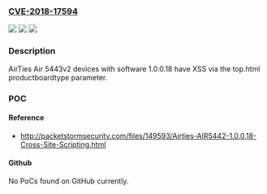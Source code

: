 ### [CVE-2018-17594](https://cve.mitre.org/cgi-bin/cvename.cgi?name=CVE-2018-17594)
![](https://img.shields.io/static/v1?label=Product&message=n%2Fa&color=blue)
![](https://img.shields.io/static/v1?label=Version&message=n%2Fa&color=blue)
![](https://img.shields.io/static/v1?label=Vulnerability&message=n%2Fa&color=brighgreen)

### Description

AirTies Air 5443v2 devices with software 1.0.0.18 have XSS via the top.html productboardtype parameter.

### POC

#### Reference
- http://packetstormsecurity.com/files/149593/Airties-AIR5442-1.0.0.18-Cross-Site-Scripting.html

#### Github
No PoCs found on GitHub currently.

